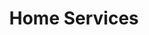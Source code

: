 ---
image: /assets/repair1.webp
title: Home Services
summary: Various Home Improvement and Repair Services
rank: 4
---